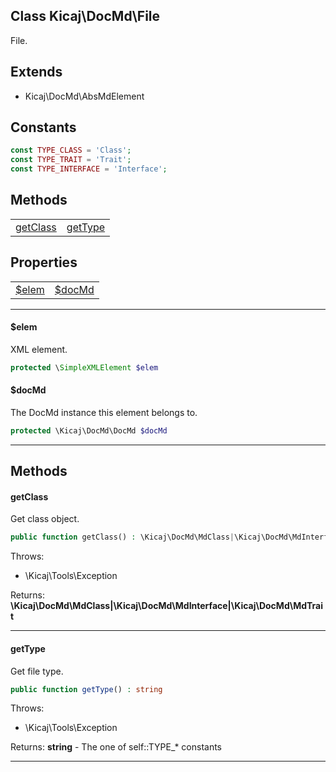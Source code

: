 ## Class Kicaj\DocMd\File
File.

## Extends

- Kicaj\DocMd\AbsMdElement

## Constants

```php
const TYPE_CLASS = 'Class';
const TYPE_TRAIT = 'Trait';
const TYPE_INTERFACE = 'Interface';
```

## Methods

|                        |                        |
| ---------------------- | ---------------------- |
| [getClass](#getclass)  |  [getType](#gettype)   |

## Properties

|                    |                    |
| ------------------ | ------------------ |
|   [$elem](#elem)   |  [$docMd](#docmd)  |

-------

#### $elem
XML element.

```php
protected \SimpleXMLElement $elem
```

#### $docMd
The DocMd instance this element belongs to.

```php
protected \Kicaj\DocMd\DocMd $docMd
```

-------
## Methods
#### getClass
Get class object.
```php
public function getClass() : \Kicaj\DocMd\MdClass|\Kicaj\DocMd\MdInterface|\Kicaj\DocMd\MdTrait
```

Throws:
- \Kicaj\Tools\Exception

Returns: **\Kicaj\DocMd\MdClass|\Kicaj\DocMd\MdInterface|\Kicaj\DocMd\MdTrait**

-------
#### getType
Get file type.
```php
public function getType() : string
```

Throws:
- \Kicaj\Tools\Exception

Returns: **string** - The one of self::TYPE_* constants

-------
